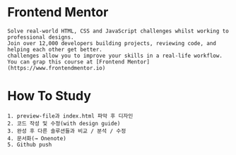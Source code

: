 # Frontend Mentor
	
	
	Solve real-world HTML, CSS and JavaScript challenges whilst working to professional designs. 
	Join over 12,000 developers building projects, reviewing code, and helping each other get better.
	challenges allow you to improve your skills in a real-life workflow.
	You can grap this course at [Frontend Mentor](https://www.frontendmentor.io) 
	
	

# How To Study
	
	
	1. preview-file과 index.html 파악 후 디자인
	2. 코드 작성 및 수정(with design guide)
	3. 완성 후 다른 솔루션들과 비교 / 분석 / 수정
	4. 문서화(→ Onenote)
	5. Github push
	
	
